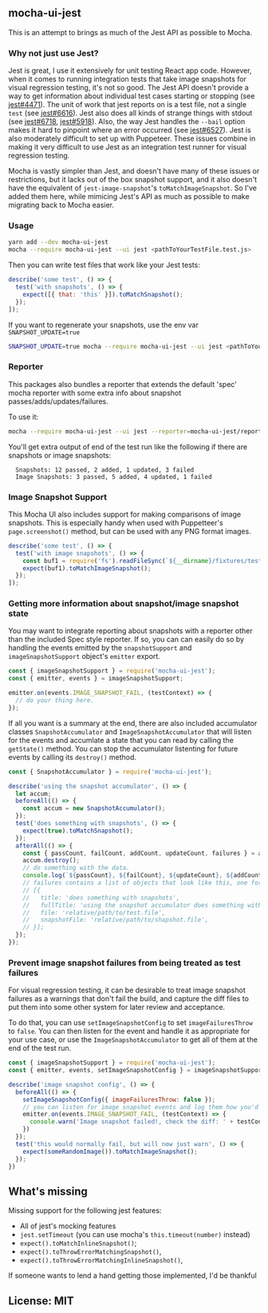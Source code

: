 ## mocha-ui-jest

This is an attempt to brings as much of the Jest API as possible to Mocha.

### Why not just use Jest?

Jest is great, I use it extensively for unit testing React app code.  However, when it comes to running integration tests that take image snapshots for visual regression testing, it's not so good.  The Jest API doesn't provide a way to get information about individual test cases starting or stopping (see [jest#4471](https://github.com/facebook/jest/issues/4471)).  The unit of work that jest reports on is a test file, not a single `test` (see [jest#6616](https://github.com/facebook/jest/issues/6616)).  Jest also does all kinds of strange things with stdout (see [jest#6718](https://github.com/facebook/jest/issues/6718), [jest#5918](https://github.com/facebook/jest/issues/5918)).  Also, the way Jest handles the `--bail` option makes it hard to pinpoint where an error occurred (see [jest#6527](https://github.com/facebook/jest/issues/6527)).  Jest is also moderately difficult to set up with Puppeteer.  These issues combine in making it very difficult to use Jest as an integration test runner for visual regression testing.

Mocha is vastly simpler than Jest, and doesn't have many of these issues or restrictions, but it lacks out of the box snapshot support, and it also doesn't have the equivalent of `jest-image-snapshot`'s `toMatchImageSnapshot`.   So I've added them here, while mimicing Jest's API as much as possible to make migrating back to Mocha easier.

### Usage

```bash
yarn add --dev mocha-ui-jest
mocha --require mocha-ui-jest --ui jest <pathToYourTestFile.test.js>
```

Then you can write test files that work like your Jest tests:
```js
describe('some test', () => {
  test('with snapshots', () => {
    expect([{ that: 'this' }]).toMatchSnapshot();
  });
]);
```
If you want to regenerate your snapshots, use the env var `SNAPSHOT_UPDATE=true`

```bash
SNAPSHOT_UPDATE=true mocha --require mocha-ui-jest --ui jest <pathToYourTestFile.test.js>
```

### Reporter
This packages also bundles a reporter that extends the default 'spec' mocha reporter with some extra info about snapshot passes/adds/updates/failures.

To use it:
```bash
mocha --require mocha-ui-jest --ui jest --reporter=mocha-ui-jest/reporter <pathToYourTestFile.test.js>
```

You'll get extra output of end of the test run like the following if there are snapshots or image snapshots: 
```
  Snapshots: 12 passed, 2 added, 1 updated, 3 failed
  Image Snapshots: 3 passed, 5 added, 4 updated, 1 failed
```

### Image Snapshot Support

This Mocha UI also includes support for making comparisons of image snapshots.  This is especially handy when used with Puppetteer's `page.screenshot()` method, but can be used with any PNG format images.

```js
describe('some test', () => {
  test('with image snapshots', () => {
    const buf1 = require('fs').readFileSync(`${__dirname}/fixtures/test-1.png`);
    expect(buf1).toMatchImageSnapshot();
  });
]);
```

### Getting more information about snapshot/image snapshot state

You may want to integrate reporting about snapshots with a reporter other than the included Spec style reporter.  If so, you can can easily do so by handling the events emitted by the `snapshotSupport` and `imageSnapshotSupport` object's `emitter` export.

```js
const { imageSnapshotSupport } = require('mocha-ui-jest');
const { emitter, events } = imageSnapshotSupport;

emitter.on(events.IMAGE_SNAPSHOT_FAIL, (testContext) => { 
  // do your thing here.
});
```

If all you want is a summary at the end, there are also included accumulator classes `SnapshotAccumulator` and `ImageSnapshotAccumulator` that will listen for the events and accumlate a state that you can read by calling the `getState()` method.  You can stop the accumulator listenting for future events by calling its `destroy()` method.

```js
const { SnapshotAccumulator } = require('mocha-ui-jest');

describe('using the snapshot accumulator', () => {
  let accum;
  beforeAll(() => {
    const accum = new SnapshotAccumulator();
  });
  test('does something with snapshots', () => {
    expect(true).toMatchSnapshot();
  });
  afterAll(() => {
    const { passCount, failCount, addCount, updateCount, failures } = accum.getState();
    accum.destroy();
    // do something with the data.
    console.log(`${passCount}, ${failCount}, ${updateCount}, ${addCount}`);
    // failures contains a list of objects that look like this, one for each snapshot that failed.
    // [{ 
    //   title: 'does something with snapshots',
    //   fullTitle: 'using the snapshot accumulator does something with snapshots',
    //   file: 'relative/path/to/test.file',
    //   snapshotFile: 'relative/path/to/shapshot.file',
    // }];
  });
});
```

### Prevent image snapshot failures from being treated as test failures
For visual regression testing, it can be desirable to treat image snapshot failures as a warnings that don't fail the build, and capture the diff files to put them into some other system for later review and acceptance.

To do that, you can use `setImageSnapshotConfig` to set `imageFailuresThrow` to `false`.  You can then listen for the event and handle it as appropriate for your use case, or use the `ImageSnapshotAccumulator` to get all of them at the end of the test run.

```js
const { imageSnapshotSupport } = require('mocha-ui-jest');
const { emitter, events, setImageSnapshotConfig } = imageSnapshotSupport;

describe('image snapshot config', () => { 
  beforeAll(() => {
    setImageSnapshotConfig({ imageFailuresThrow: false });
    // you can listen for image snapshot events and log them how you'd like.
    emitter.on(events.IMAGE_SNAPSHOT_FAIL, (testContext) => {
      console.warn('Image snapshot failed!, check the diff: ' + testContext.diffOutputPath );
    })
  });
  test('this would normally fail, but will now just warn', () => {
    expect(someRandomImage()).toMatchImageSnapshot();
  });
})
```

## What's missing
Missing support for the following jest features:
* All of jest's mocking features
* `jest.setTimeout` (you can use mocha's `this.timeout(number)` instead)
* `expect().toMatchInlineSnapshot()`;
* `expect().toThrowErrorMatchingSnapshot()`,
* `expect().toThrowErrorMatchingInlineSnapshot()`,

If someone wants to lend a hand getting those implemented, I'd be thankful

## License: MIT
